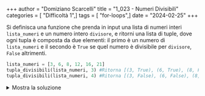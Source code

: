 +++
author = "Domiziano Scarcelli"
title = "1_023 - Numeri Divisibili"
categories = [ "Difficoltà 1",]
tags = [ "for-loops",]
date = "2024-02-25"
+++

Si definisca una funzione che prenda in input una lista di numeri interi `lista_numeri` e un numero intero `divisore`, e ritorni una lista di tuple, dove ogni tupla è composta da due elementi: il primo è un numero di `lista_numeri` e il secondo è `True` se quel numero è divisibile per `divisore`, `False` altrimenti.

```python
lista_numeri = [3, 6, 8, 12, 16, 21]
tupla_divisibili(lista_numeri, 3) #Ritorna [(3, True), (6, True), (8, False), (12, True), (16, False), (21, True)]
tupla_divisibili(lista_numeri, 4) #Ritorna [(3, False), (6, False), (8, True), (12, True), (16, True), (21, False)]
```
<details>
<summary>Mostra la soluzione</summary>

```python
def tupla_divisibili(lista_numeri, numero):
    result = []
    for num in lista_numeri:
        is_divisible = num % numero == 0
        result.append((num, is_divisible))
    return result

def tupla_divisibili_v2(lista_numeri, numero):
    return [(num, num % numero == 0) for num in lista_numeri]
```

</details>

